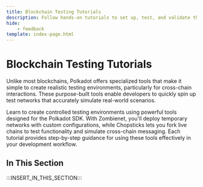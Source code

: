 ```yaml
---
title: Blockchain Testing Tutorials
description: Follow hands-on tutorials to set up, test, and validate the functionality of Polkadot-SDK blockchains, using tools and methods that streamline testing.
hide: 
    - feedback
template: index-page.html
---
```


# Blockchain Testing Tutorials

Unlike most blockchains, Polkadot offers specialized tools that make it simple to create realistic testing environments, particularly for cross-chain interactions. These purpose-built tools enable developers to quickly spin up test networks that accurately simulate real-world scenarios.

Learn to create controlled testing environments using powerful tools designed for the Polkadot SDK. With Zombienet, you'll deploy temporary networks with custom configurations, while Chopsticks lets you fork live chains to test functionality and simulate cross-chain messaging. Each tutorial provides step-by-step guidance for using these tools effectively in your development workflow.

## In This Section

:::INSERT_IN_THIS_SECTION:::
